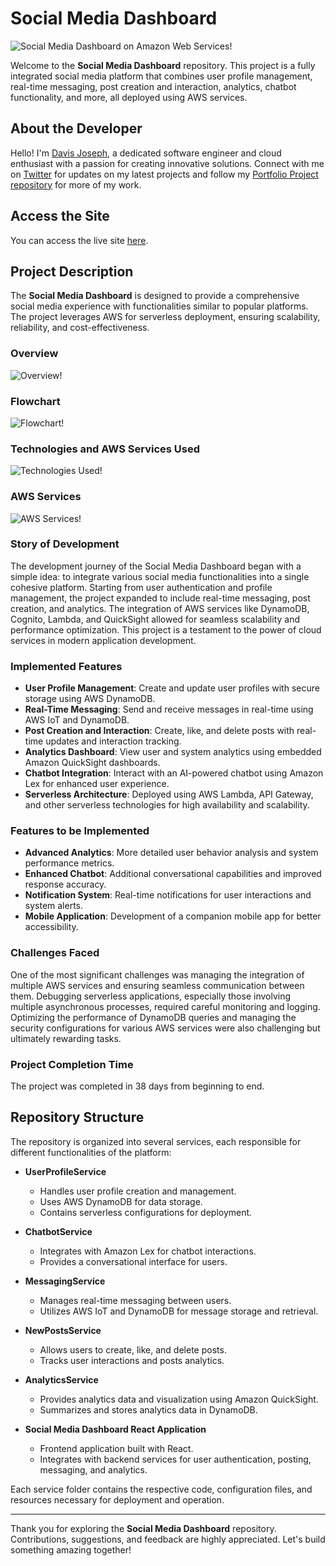 # Social Media Dashboard

![Social Media Dashboard on Amazon Web Services](https://github.com/user-attachments/assets/f361429f-be84-4636-a26b-7fda57580558)!


Welcome to the **Social Media Dashboard** repository. This project is a fully integrated social media platform that combines user profile management, real-time messaging, post creation and interaction, analytics, chatbot functionality, and more, all deployed using AWS services.

## About the Developer

Hello! I'm [Davis Joseph](https://www.linkedin.com/in/davisjoseph767/), a dedicated software engineer and cloud enthusiast with a passion for creating innovative solutions. Connect with me on [Twitter](https://x.com/davisjoseph76) for updates on my latest projects and follow my [Portfolio Project repository](https://github.com/yourportfolio) for more of my work.

## Access the Site

You can access the live site [here](https://main.d3v06jwbcel14r.amplifyapp.com/).

## Project Description

The **Social Media Dashboard** is designed to provide a comprehensive social media experience with functionalities similar to popular platforms. The project leverages AWS for serverless deployment, ensuring scalability, reliability, and cost-effectiveness.

### Overview
![Overview](https://github.com/user-attachments/assets/bd7a6f7d-f10a-43dd-8e4f-613efb81a76b)!

### Flowchart
![Flowchart](https://github.com/user-attachments/assets/9653485a-cf44-4286-a8b1-c280ef713768)!

### Technologies and AWS Services Used
![Technologies Used](https://github.com/user-attachments/assets/cee31ef9-54f7-419e-a747-6057a8befafb)!

### AWS Services
![AWS Services](https://github.com/user-attachments/assets/3746ab14-71da-4328-b212-e2f1c5809734)!

### Story of Development

The development journey of the Social Media Dashboard began with a simple idea: to integrate various social media functionalities into a single cohesive platform. Starting from user authentication and profile management, the project expanded to include real-time messaging, post creation, and analytics. The integration of AWS services like DynamoDB, Cognito, Lambda, and QuickSight allowed for seamless scalability and performance optimization. This project is a testament to the power of cloud services in modern application development.

### Implemented Features

- **User Profile Management**: Create and update user profiles with secure storage using AWS DynamoDB.
- **Real-Time Messaging**: Send and receive messages in real-time using AWS IoT and DynamoDB.
- **Post Creation and Interaction**: Create, like, and delete posts with real-time updates and interaction tracking.
- **Analytics Dashboard**: View user and system analytics using embedded Amazon QuickSight dashboards.
- **Chatbot Integration**: Interact with an AI-powered chatbot using Amazon Lex for enhanced user experience.
- **Serverless Architecture**: Deployed using AWS Lambda, API Gateway, and other serverless technologies for high availability and scalability.

### Features to be Implemented

- **Advanced Analytics**: More detailed user behavior analysis and system performance metrics.
- **Enhanced Chatbot**: Additional conversational capabilities and improved response accuracy.
- **Notification System**: Real-time notifications for user interactions and system alerts.
- **Mobile Application**: Development of a companion mobile app for better accessibility.

### Challenges Faced

One of the most significant challenges was managing the integration of multiple AWS services and ensuring seamless communication between them. Debugging serverless applications, especially those involving multiple asynchronous processes, required careful monitoring and logging. Optimizing the performance of DynamoDB queries and managing the security configurations for various AWS services were also challenging but ultimately rewarding tasks.

### Project Completion Time

The project was completed in 38 days from beginning to end.

## Repository Structure

The repository is organized into several services, each responsible for different functionalities of the platform:

- **UserProfileService**
  - Handles user profile creation and management.
  - Uses AWS DynamoDB for data storage.
  - Contains serverless configurations for deployment.

- **ChatbotService**
  - Integrates with Amazon Lex for chatbot interactions.
  - Provides a conversational interface for users.

- **MessagingService**
  - Manages real-time messaging between users.
  - Utilizes AWS IoT and DynamoDB for message storage and retrieval.

- **NewPostsService**
  - Allows users to create, like, and delete posts.
  - Tracks user interactions and posts analytics.

- **AnalyticsService**
  - Provides analytics data and visualization using Amazon QuickSight.
  - Summarizes and stores analytics data in DynamoDB.

- **Social Media Dashboard React Application**
  - Frontend application built with React.
  - Integrates with backend services for user authentication, posting, messaging, and analytics.

Each service folder contains the respective code, configuration files, and resources necessary for deployment and operation.

---

Thank you for exploring the **Social Media Dashboard** repository. Contributions, suggestions, and feedback are highly appreciated. Let's build something amazing together!
